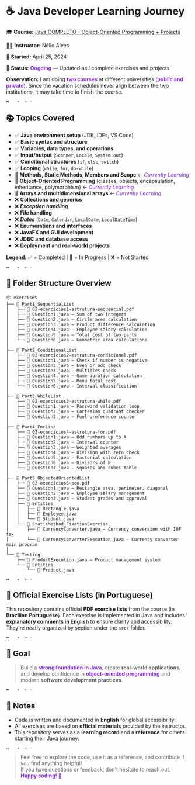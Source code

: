 # ☕ Java Developer Learning Journey

🎓 **Course:** [Java COMPLETO - Object-Oriented Programming + Projects](https://www.udemy.com/course/java-curso-completo/)

👨‍🏫 **Instructor:** Nélio Alves

📅 **Started:** April 25, 2024

📁 **Status:** <span style="color: #8A2BE2;">**Ongoing**</span> — Updated as I complete exercises and projects.

**Observation:** I am doing <span style="color: #8A2BE2;">**two courses**</span> at different universities (<span style="color: #8A2BE2;">**public and private**</span>). Since the vacation schedules never align between the two institutions, it may take time to finish the course.

<img src="purple-divisor.svg" width="100%" height="6" alt="Purple divisor">

## 📚 Topics Covered

- ✅ **Java environment setup** (JDK, IDEs, VS Code)
- ✅ **Basic syntax and structure**
- ✅ **Variables, data types, and operations**
- ✅ **Input/output** (`Scanner`, `Locale`, `System.out`)
- ✅ **Conditional structures** (`if`, `else`, `switch`)
- ✅ **Looping** (`while`, `for`, `do-while`)
- 🔄 **Methods, Static Methods, Members and Scope** ← <span style="color: #8A2BE2;">*Currently Learning*</span>
- 🔄 **Object-Oriented Programming** (classes, objects, encapsulation, inheritance, polymorphism) ← <span style="color: #8A2BE2;">*Currently Learning*</span>
- 🔄 **Arrays and multidimensional arrays** ← <span style="color: #8A2BE2;">*Currently Learning*</span>
- ❌ **Collections and generics**
- ❌ ***Exception handling***
- ❌ **File handling**
- ❌ ***Dates*** (`Date`, `Calendar`, `LocalDate`, `LocalDateTime`)
- ❌ **Enumerations and interfaces**
- ❌ **JavaFX and GUI development**
- ❌ **JDBC and database access**
- ❌ **Deployment and real-world projects**

**Legend:**
 ✅ = Completed | 🔄 = In Progress | ❌ = Not Started

<img src="purple-divisor.svg" width="100%" height="6" alt="Purple divisor">

## 📁 Folder Structure Overview

```plaintext
📦 exercises
├── 📂 Part1_SequentialList
│   ├── 📄 02-exercicios1-estrutura-sequencial.pdf
│   ├── 📄 Question1.java – Sum of two integers
│   ├── 📄 Question2.java – Circle area calculation
│   ├── 📄 Question3.java – Product difference calculation
│   ├── 📄 Question4.java – Employee salary calculation
│   ├── 📄 Question5.java – Total cost of two parts
│   └── 📄 Question6.java – Geometric area calculations
│
├── 📂 Part2_ConditionalList
│   ├── 📄 02-exercicios2-estrutura-condicional.pdf
│   ├── 📄 Question1.java – Check if number is negative
│   ├── 📄 Question2.java – Even or odd check
│   ├── 📄 Question3.java – Multiples check
│   ├── 📄 Question4.java – Game duration calculation
│   ├── 📄 Question5.java – Menu total cost
│   └── 📄 Question6.java – Interval classification
│
├── 📂 Part3_WhileList
│   ├── 📄 02-exercicios3-estrutura-while.pdf
│   ├── 📄 Question1.java – Password validation loop
│   ├── 📄 Question2.java – Cartesian quadrant checker
│   └── 📄 Question3.java – Fuel preference counter
│
├── 📂 Part4_ForList
│   ├── 📄 02-exercicios4-estrutura-for.pdf
│   ├── 📄 Question1.java – Odd numbers up to X
│   ├── 📄 Question2.java – Interval counter
│   ├── 📄 Question3.java – Weighted averages
│   ├── 📄 Question4.java – Division with zero check
│   ├── 📄 Question5.java – Factorial calculation
│   ├── 📄 Question6.java – Divisors of N
│   └── 📄 Question7.java – Squares and cubes table
│
├── 📂 Part5_ObjectedOrientedList
│   ├── 📄 02-exercicios5-poo.pdf
│   ├── 📄 Question1.java – Rectangle area, perimeter, diagonal
│   ├── 📄 Question2.java – Employee salary management
│   ├── 📄 Question3.java – Student grades and approval
│   ├── 📂 Entities
│   │   ├── 📄 Rectangle.java
│   │   ├── 📄 Employee.java
│   │   └── 📄 Student.java
│   └── 📂 StaticMethod_FixationExercise
│       ├── 📄 CurrencyConverter.java – Currency conversion with IOF tax
│       └── 📄 CurrencyConverterExecution.java – Currency converter main program
│
└── 📂 Testing
    ├── 📄 ProductExecution.java – Product management system
    └── 📂 Entities
        └── 📄 Product.java
```

<img src="purple-divisor.svg" width="100%" height="6" alt="Purple divisor">

## 📝 Official Exercise Lists (in Portuguese)

This repository contains official **PDF exercise lists** from the course (in **Brazilian Portuguese**).
Each exercise is implemented in Java and includes **explanatory comments in English** to ensure clarity and accessibility.
They're neatly organized by section under the `src/` folder.

<img src="purple-divisor.svg" width="100%" height="6" alt="Purple divisor">

## 🧠 Goal

> Build a <span style="color: #8A2BE2;">**strong foundation in Java**</span>, create **real-world applications**, and develop confidence in <span style="color: #8A2BE2;">**object-oriented programming**</span> and modern **software development practices**.

<img src="purple-divisor.svg" width="100%" height="6" alt="Purple divisor">

## 📌 Notes

- Code is written and documented in **English** for global accessibility.
- All exercises are based on **official materials** provided by the instructor.
- This repository serves as a **learning record** and a **reference** for others starting their Java journey.

<img src="purple-divisor.svg" width="100%" height="6" alt="Purple divisor">

> Feel free to explore the code, use it as a reference, and contribute if you find anything helpful!  
> If you have questions or feedback, don't hesitate to reach out.  
> <span style="color: #8A2BE2;">**Happy coding! 🚀**</span>
